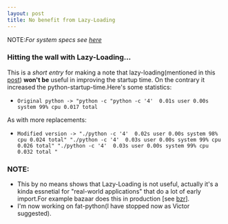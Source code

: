 ```yaml
---
layout: post
title: No benefit from Lazy-Loading
---
```


NOTE:*For system specs see [here](https://bhavishyagopesh.github.io/Second-Post/)*

### Hitting the wall with Lazy-Loading...

This is a *short entry* for making a note that lazy-loading(mentioned in this [post](https://bhavishyagopesh.github.io/Seventh-Post/)) **won't be** useful in improving the startup time.
On the contrary it increased the python-startup-time.Here's some statistics:

- `Original python -> "python -c "python -c '4'  0.01s user 0.00s system 99% cpu 0.017 total`

As with more replacements:
- `Modified version -> "./python -c '4'  0.02s user 0.00s system 98% cpu 0.024 total"
                       "./python -c '4'  0.03s user 0.00s system 99% cpu 0.026 total"
                       "./python -c '4'  0.03s user 0.00s system 99% cpu 0.032 total "
  `
### NOTE:

- This by no means shows that Lazy-Loading is not useful, actually it's a kinda essnetial for "real-world applications" that do a lot of early import.For example bazaar does this in production [see [bzr](https://sourceforge.net/p/adempiere/discussion/610546/thread/bba7629f/)].
- I'm now working on fat-python(I have stopped now as Victor suggested).
